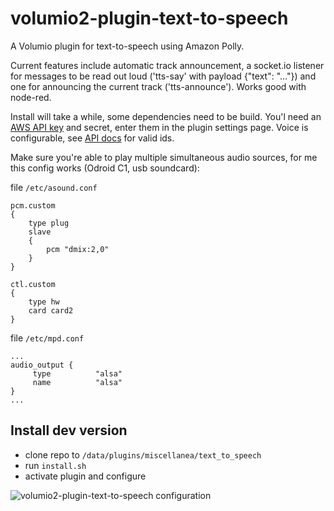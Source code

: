 # volumio2-plugin-text-to-speech

A Volumio plugin for text-to-speech using Amazon Polly.

Current features include automatic track announcement, a socket.io listener for messages to be read out loud ('tts-say' with payload {"text": "..."}) and one for announcing the current track ('tts-announce'). Works good with node-red.

Install will take a while, some dependencies need to be build.
You'l need an [AWS API key](http://docs.aws.amazon.com/IAM/latest/UserGuide/id_credentials_access-keys.html) and secret, enter them in the plugin settings page.
Voice is configurable, see [API docs](http://docs.aws.amazon.com/AWSJavaScriptSDK/latest/AWS/Polly.html#synthesizeSpeech-property) for valid ids.

Make sure you're able to play multiple simultaneous audio sources, for me this config works (Odroid C1, usb soundcard):

file `/etc/asound.conf`

```
pcm.custom
{
    type plug
    slave
    {
        pcm "dmix:2,0"
    }
}

ctl.custom
{
    type hw
    card card2
}
```

file `/etc/mpd.conf`
```
...
audio_output {
     type          "alsa"
     name          "alsa"
}
...
```

## Install dev version
* clone repo to `/data/plugins/miscellanea/text_to_speech`
* run `install.sh`
* activate plugin and configure

![volumio2-plugin-text-to-speech configuration](https://i.imgur.com/73Fk68j.png)
